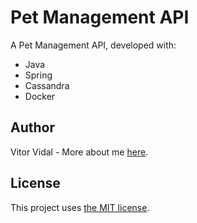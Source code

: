 # Pet Management API

A Pet Management API, developed with:
- Java
- Spring
- Cassandra
- Docker

## Author

Vitor Vidal - More about me [here](https://github.com/vitorvidaldev).

## License

This project uses [the MIT license](LICENSE).
